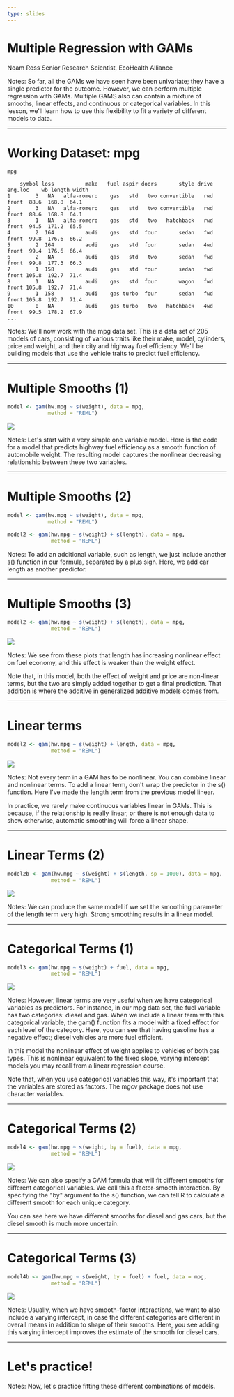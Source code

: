 ```yaml
---
type: slides
---
```


# Multiple Regression with GAMs

Noam Ross
Senior Research Scientist, EcoHealth Alliance

Notes: So far, all the GAMs we have seen have been univariate; they have a single predictor for the outcome. However, we can perform multiple regression with GAMs. Multiple GAMS also can contain a mixture of smooths, linear effects, and continuous or categorical variables. In this lesson, we'll learn how to use this flexibility to fit a variety of different models to data.

---

# Working Dataset: mpg

```r
mpg
```

```out
    symbol loss          make   fuel aspir doors       style drive eng.loc    wb length width
1        3   NA   alfa-romero    gas   std   two convertible   rwd   front  88.6  168.8  64.1
2        3   NA   alfa-romero    gas   std   two convertible   rwd   front  88.6  168.8  64.1
3        1   NA   alfa-romero    gas   std   two   hatchback   rwd   front  94.5  171.2  65.5
4        2  164          audi    gas   std  four       sedan   fwd   front  99.8  176.6  66.2
5        2  164          audi    gas   std  four       sedan   4wd   front  99.4  176.6  66.4
6        2   NA          audi    gas   std   two       sedan   fwd   front  99.8  177.3  66.3
7        1  158          audi    gas   std  four       sedan   fwd   front 105.8  192.7  71.4
8        1   NA          audi    gas   std  four       wagon   fwd   front 105.8  192.7  71.4
9        1  158          audi    gas turbo  four       sedan   fwd   front 105.8  192.7  71.4
10       0   NA          audi    gas turbo   two   hatchback   4wd   front  99.5  178.2  67.9
...
```

Notes: We'll now work with the mpg data set.  This is a data set of 205 models of cars, consisting of various traits like their make, model, cylinders, price and weight, and their city and highway fuel efficiency. We'll be building models that use the vehicle traits to predict fuel efficiency.

---

# Multiple Smooths (1)

```r
model <- gam(hw.mpg ~ s(weight), data = mpg,
             method = "REML")
```
![](http://s3.amazonaws.com/assets.datacamp.com/production/course_6790/datasets/onevar-1.png)


Notes: Let's start with a very simple one variable model.  Here is the code for a model that predicts highway fuel efficiency as a smooth function of automobile weight. The resulting model captures the nonlinear decreasing relationship between these two variables.

---

# Multiple Smooths (2)

```r
model <- gam(hw.mpg ~ s(weight), data = mpg,
             method = "REML")
```

```r
model2 <- gam(hw.mpg ~ s(weight) + s(length), data = mpg,
              method = "REML")
```


Notes: To add an additional variable, such as length, we just include
another s() function in our formula, separated by a plus sign. Here, we add car length as another predictor.

---

# Multiple Smooths (3)

```r
model2 <- gam(hw.mpg ~ s(weight) + s(length), data = mpg,
              method = "REML")
```

![](http://s3.amazonaws.com/assets.datacamp.com/production/course_6790/datasets/twovars-1.png)


Notes: 
We see from these plots that length has increasing nonlinear effect on fuel economy, and this effect is weaker than the weight effect. 

Note that, in this model, both the effect of weight and price are non-linear terms, but the two are simply added together to get a final prediction.  That addition is where the additive in generalized additive models comes from.

---

# Linear terms

```r
model2 <- gam(hw.mpg ~ s(weight) + length, data = mpg,
              method = "REML")
```
![](http://s3.amazonaws.com/assets.datacamp.com/production/course_6790/datasets/mixed-linear-1.png)


Notes: Not every term in a GAM has to be nonlinear.  You can combine linear and nonlinear terms.  To add a linear term, don't wrap the predictor in the s() function.  Here I've made the length term from the previous model linear. 

In practice, we rarely make continuous variables linear in GAMs. This is because, if the relationship is really linear, or there is not enough data to show otherwise, automatic smoothing will force a linear shape.

---

# Linear Terms (2)

```r
model2b <- gam(hw.mpg ~ s(weight) + s(length, sp = 1000), data = mpg,
              method = "REML")
```

![](http://s3.amazonaws.com/assets.datacamp.com/production/course_6790/datasets/mixed-linear-1.png)

Notes: We can produce the same model if we set the smoothing parameter of the length term very high. Strong smoothing results in a linear model.

---

# Categorical Terms (1)

```r
model3 <- gam(hw.mpg ~ s(weight) + fuel, data = mpg,
              method = "REML")
```

![](http://s3.amazonaws.com/assets.datacamp.com/production/course_6790/datasets/categorical-1.png)

Notes: However, linear terms are very useful when we have categorical variables as predictors.  For instance, in our mpg data set, the fuel variable has two categories: diesel and gas. When we include a linear term with this categorical variable, the gam() function fits a model with a fixed effect for each level of the category. Here, you can see that having gasoline has a negative effect; diesel vehicles are more fuel efficient. 

In this model the nonlinear effect of weight applies to vehicles of both gas types. This is nonlinear equivalent to the fixed slope, varying intercept models you may recall from a linear regression course.

Note that, when you use categorical variables this way, it's important that the variables are stored as factors. The mgcv package does not use character variables.

---

# Categorical Terms (2)

```r
model4 <- gam(hw.mpg ~ s(weight, by = fuel), data = mpg,
              method = "REML")
```
![](http://s3.amazonaws.com/assets.datacamp.com/production/course_6790/datasets/categorical-by-1.png)


Notes: We can also specify a GAM formula that will fit different smooths for different categorical variables.  We call this a factor-smooth interaction.  By specifying the "by" argument to the s() function, we can tell R to calculate a different smooth for each unique category.

You can see here we have different smooths for diesel and gas cars, but the diesel smooth is much more uncertain.

---

# Categorical Terms (3)

```r
model4b <- gam(hw.mpg ~ s(weight, by = fuel) + fuel, data = mpg,
              method = "REML")
```

![](http://s3.amazonaws.com/assets.datacamp.com/production/course_6790/datasets/categorical-by-intercept-1.png)


Notes: Usually, when we have smooth-factor interactions, we want to also include a varying intercept, in case the different categories are different in overall means in addition to shape of their smooths.  Here, you see adding this varying intercept improves the estimate of the smooth for diesel cars.

---

# Let's practice!

Notes: Now, let's practice fitting these different combinations of models.





